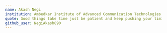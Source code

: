 ```yaml
---
name: Akash Negi
institution: Ambedkar Institute of Advanced Communication Technologies and Research - [AIACTR], New Delhi
quote: Good things take time just be patient and keep pushing your limits.
github_user: NegiAkash890
---
```

